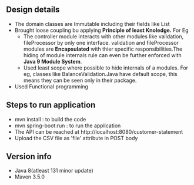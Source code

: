
## Design details

<ul>
<li>The domain classes are Immutable including their fields like List</li>
<li>Brought loose coupling bu applying <b>Principle of least Knoledge.</b> For Eg</b>
    <ul><li>The controller module interacts with other modules like validation, fileProcessor by only one 
    interface. validation and fileProcessor modules are <b>Encapsulated</b> with thier specific responsibilities.The hiding of module internals rule can even be further enforced with <b>Java 9 Module System</b>.</li>
    <li>Used least scope where possible to hide internals of a modules. For eg,  classes like BalanceValidation.Java have default scope, this means they can be seen only in their package.
    </li>
    </ul>
</li>
<li>Used Functional programming</li>
</ul>

## Steps to run application
<ul>
<li>mvn install : to build the code</li>
<li>mvn spring-boot:run : to run the application</li>
<li>The API can be reached at http://localhost:8080/customer-statement</li>
<li>Upload the CSV file as 'file' attribute in POST body </li>
</ul>

## Version info
<ul>
<li>Java 8(atleast 131 minor update)</li>
<li>Maven 3.5.0</li>
</ul>
